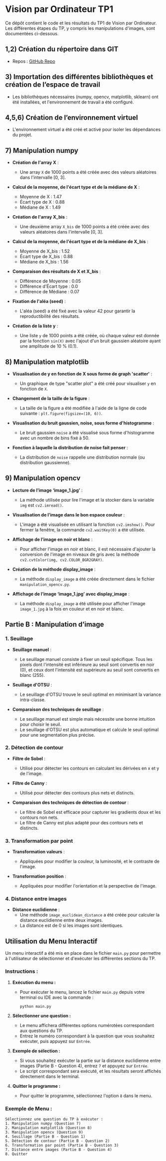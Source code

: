 # Vision par Ordinateur TP1

Ce dépôt contient le code et les résultats du TP1 de Vision par Ordinateur. Les différentes étapes du TP, y compris les manipulations d'images, sont documentées ci-dessous.

## 1,2) Création du répertoire dans GIT
- Repos : [GitHub Repo](https://github.com/osama782rh/VisionParOrdinateur)

## 3) Importation des différentes bibliothèques et création de l’espace de travail
- Les bibliothèques nécessaires (numpy, opencv, matplotlib, sklearn) ont été installées, et l'environnement de travail a été configuré.

## 4,5,6) Création de l’environnement virtuel
- L'environnement virtuel a été créé et activé pour isoler les dépendances du projet.

## 7) Manipulation numpy
- **Création de l'array X** :
  - Une array `X` de 1000 points a été créée avec des valeurs aléatoires dans l'intervalle [0, 3].
  
- **Calcul de la moyenne, de l'écart type et de la médiane de X** :
  - Moyenne de X : 1.47
  - Écart type de X : 0.88
  - Médiane de X : 1.49
  
- **Création de l'array X_bis** :
  - Une deuxième array `X_bis` de 1000 points a été créée avec des valeurs aléatoires dans l'intervalle [0, 3].
  
- **Calcul de la moyenne, de l'écart type et de la médiane de X_bis** :
  - Moyenne de X_bis : 1.52
  - Écart type de X_bis : 0.88
  - Médiane de X_bis : 1.56
  
- **Comparaison des résultats de X et X_bis** :
  - Différence de Moyenne : 0.05
  - Différence d'Écart type : 0.0
  - Différence de Médiane : 0.07
  
- **Fixation de l'aléa (seed)** :
  - L'aléa (seed) a été fixé avec la valeur 42 pour garantir la reproductibilité des résultats.

- **Création de la liste y** :
  - Une liste `y` de 1000 points a été créée, où chaque valeur est donnée par la fonction `sin(X)` avec l'ajout d'un bruit gaussien aléatoire ayant une amplitude de 10 % (0.1).

## 8) Manipulation matplotlib
- **Visualisation de y en fonction de X sous forme de graph 'scatter'** :
  - Un graphique de type "scatter plot" a été créé pour visualiser `y` en fonction de `X`.
  
- **Changement de la taille de la figure** :
  - La taille de la figure a été modifiée à l'aide de la ligne de code suivante : `plt.figure(figsize=(10, 6))`.
  
- **Visualisation du bruit gaussien, noise, sous forme d'histogramme** :
  - Le bruit gaussien `noise` a été visualisé sous forme d'histogramme avec un nombre de bins fixé à 50.
  
- **Fonction à laquelle la distribution de noise fait penser** :
  - La distribution de `noise` rappelle une distribution normale (ou distribution gaussienne).

## 9) Manipulation opencv
- **Lecture de l’image ‘image_1.jpg’** :
  - La méthode utilisée pour lire l'image et la stocker dans la variable `img` est `cv2.imread()`.
  
- **Visualisation de l’image dans le bon espace couleur** :
  - L'image a été visualisée en utilisant la fonction `cv2.imshow()`. Pour fermer la fenêtre, la commande `cv2.waitKey(0)` a été utilisée.
  
- **Affichage de l’image en noir et blanc** :
  - Pour afficher l'image en noir et blanc, il est nécessaire d'ajouter la conversion de l'image en niveaux de gris avec la méthode `cv2.cvtColor(img, cv2.COLOR_BGR2GRAY)`.

- **Création de la méthode display_image** :
  - La méthode `display_image` a été créée directement dans le fichier `manipulation_opencv.py`.

- **Affichage de l’image ‘image_1.jpg’ avec display_image** :
  - La méthode `display_image` a été utilisée pour afficher l'image `image_1.jpg` à la fois en couleur et en noir et blanc.

## Partie B : Manipulation d’image

### 1. Seuillage

- **Seuillage manuel** :
  - Le seuillage manuel consiste à fixer un seuil spécifique. Tous les pixels dont l'intensité est inférieure au seuil sont convertis en noir (0), et ceux dont l'intensité est supérieure au seuil sont convertis en blanc (255).

- **Seuillage d'OTSU** :
  - Le seuillage d'OTSU trouve le seuil optimal en minimisant la variance intra-classe.

- **Comparaison des techniques de seuillage** :
  - Le seuillage manuel est simple mais nécessite une bonne intuition pour choisir le seuil.
  - Le seuillage d'OTSU est plus automatique et calcule le seuil optimal pour une segmentation plus précise.

### 2. Détection de contour

- **Filtre de Sobel** :
  - Utilisé pour détecter les contours en calculant les dérivées en x et y de l'image.

- **Filtre de Canny** :
  - Utilisé pour détecter des contours plus nets et distincts.

- **Comparaison des techniques de détection de contour** :
  - Le filtre de Sobel est efficace pour capturer les gradients doux et les contours non nets.
  - Le filtre de Canny est plus adapté pour des contours nets et distincts.

### 3. Transformation par point

- **Transformation valeurs** :
  - Appliquées pour modifier la couleur, la luminosité, et le contraste de l'image.
  
- **Transformation position** :
  - Appliquées pour modifier l'orientation et la perspective de l'image.

### 4. Distance entre images

- **Distance euclidienne** :
  - Une méthode `image_euclidean_distance` a été créée pour calculer la distance euclidienne entre deux images.
  - La distance est de 0 si les images sont identiques.

## Utilisation du Menu Interactif

Un menu interactif a été mis en place dans le fichier `main.py` pour permettre à l'utilisateur de sélectionner et d'exécuter les différentes sections du TP.

### Instructions :

1. **Exécution du menu :**
   - Pour exécuter le menu, lancez le fichier `main.py` depuis votre terminal ou IDE avec la commande :
     ```bash
     python main.py
     ```

2. **Sélectionner une question :**
   - Le menu affichera différentes options numérotées correspondant aux questions du TP.
   - Entrez le numéro correspondant à la question que vous souhaitez exécuter, puis appuyez sur `Entrée`.

3. **Exemple de sélection :**
   - Si vous souhaitez exécuter la partie sur la distance euclidienne entre images (Partie B - Question 4), entrez `7` et appuyez sur `Entrée`.
   - Le script correspondant sera exécuté, et les résultats seront affichés directement dans le terminal.

4. **Quitter le programme :**
   - Pour quitter le programme, sélectionnez l'option `8` dans le menu.

### Exemple de Menu :
```plaintext
Sélectionnez une question du TP à exécuter :
1. Manipulation numpy (Question 7)
2. Manipulation matplotlib (Question 8)
3. Manipulation opencv (Question 9)
4. Seuillage (Partie B - Question 1)
5. Détection de contour (Partie B - Question 2)
6. Transformation par point (Partie B - Question 3)
7. Distance entre images (Partie B - Question 4)
8. Quitter
